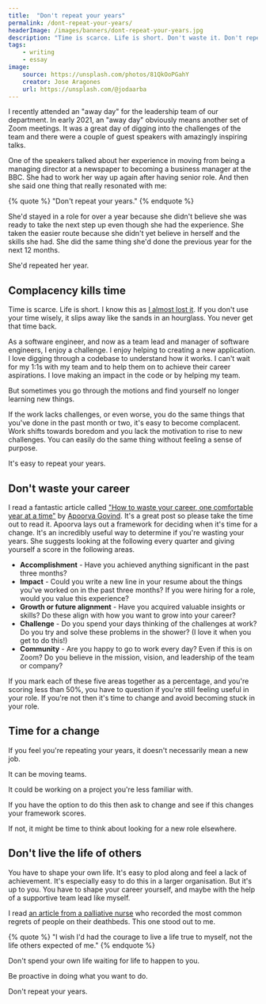 ```yaml
---
title:  "Don't repeat your years"
permalink: /dont-repeat-your-years/
headerImage: /images/banners/dont-repeat-your-years.jpg
description: "Time is scarce. Life is short. Don't waste it. Don't repeat your years."
tags:
    - writing
    - essay
image:
    source: https://unsplash.com/photos/81QkOoPGahY
    creator: Jose Aragones
    url: https://unsplash.com/@jodaarba
---
```


I recently attended an "away day" for the leadership team of our department. In early 2021, an "away day" obviously means another set of Zoom meetings. It was a great day of digging into the challenges of the team and there were a couple of guest speakers with amazingly inspiring talks.

One of the speakers talked about her experience in moving from being a managing director at a newspaper to becoming a business manager at the BBC. She had to work her way up again after having senior role. And then she said one thing that really resonated with me:
 
{% quote %}
"Don't repeat your years."
{% endquote %}

She'd stayed in a role for over a year because she didn't believe she was ready to take the next step up even though she had the experience. She taken the easier route because she didn't yet believe in herself and the skills she had. She did the same thing she'd done the previous year for the next 12 months.

She'd repeated her year.

## Complacency kills time

Time is scarce. Life is short. I know this as [I almost lost it](/how-i-almost-died/). If you don't use your time wisely, it slips away like the sands in an hourglass. You never get that time back.

As a software engineer, and now as a team lead and manager of software engineers, I enjoy a challenge. I enjoy helping to creating a new application. I love digging through a codebase to understand how it works. I can't wait for my 1:1s with my team and to help them on to achieve their career aspirations. I love making an impact in the code or by helping my team.

But sometimes you go through the motions and find yourself no longer learning new things.

If the work lacks challenges, or even worse, you do the same things that you've done in the past month or two, it's easy to become complacent. Work shifts towards boredom and you lack the motivation to rise to new challenges. You can easily do the same thing without feeling a sense of purpose.

It's easy to repeat your years.

## Don't waste your career

I read a fantastic article called ["How to waste your career, one comfortable year at a time"](https://apoorvagovind.substack.com/p/how-to-waste-your-career-one-comfortable) by [Apoorva Govind](https://twitter.com/appyg99). It's a great post so please take the time out to read it. Apoorva lays out a framework for deciding when it's time for a change. It's an incredibly useful way to determine if you're wasting your years. She suggests looking at the following every quarter and giving yourself a score in the following areas.

- **Accomplishment** - Have you achieved anything significant in the past three months?
- **Impact** - Could you write a new line in your resume about the things you've worked on in the past three months? If you were hiring for a role, would you value this experience?
- **Growth or future alignment** - Have you acquired valuable insights or skills? Do these align with how you want to grow into your career?
- **Challenge** - Do you spend your days thinking of the challenges at work? Do you try and solve these problems in the shower? (I love it when you get to do this!)
- **Community** - Are you happy to go to work every day? Even if this is on Zoom? Do you believe in the mission, vision, and leadership of the team or company?

If you mark each of these five areas together as a percentage, and you're scoring less than 50%, you have to question if you're still feeling useful in your role. If you're not then it's time to change and avoid becoming stuck in your role.

## Time for a change

If you feel you're repeating your years, it doesn't necessarily mean a new job.

It can be moving teams.

It could be working on a project you're less familiar with.

If you have the option to do this then ask to change and see if this changes your framework scores.

If not, it might be time to think about looking for a new role elsewhere.

## Don't live the life of others

You have to shape your own life. It's easy to plod along and feel a lack of achievement. It's especially easy to do this in a larger organisation. But it's up to you. You have to shape your career yourself, and maybe with the help of a supportive team lead like myself.

I read [an article from a palliative nurse]((https://www.theguardian.com/lifeandstyle/2012/feb/01/top-five-regrets-of-the-dying)) who recorded the most common regrets of people on their deathbeds. This one stood out to me.

{% quote %}
"I wish I'd had the courage to live a life true to myself, not the life others expected of me."
{% endquote %}

Don't spend your own life waiting for life to happen to you.

Be proactive in doing what you want to do.

Don't repeat your years.
